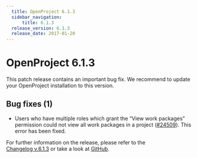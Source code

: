 ```yaml
---
  title: OpenProject 6.1.3
  sidebar_navigation:
      title: 6.1.3
  release_version: 6.1.3
  release_date: 2017-01-20
---
```


# OpenProject 6.1.3

This patch release contains an important bug fix. We recommend to update
your OpenProject installation to this version.

## Bug fixes (1)

  - Users who have multiple roles which grant the “View work packages”
    permission could not view all work packages in a project
    ([#24509](https://community.openproject.com/wp/24509)).
    This error has been fixed.

For further information on the release, please refer to the  
[Changelog v.6.1.3](https://community.openproject.com/versions/826) 
or take a look at
[GitHub](https://github.com/opf/openproject/tree/v6.1.3).


